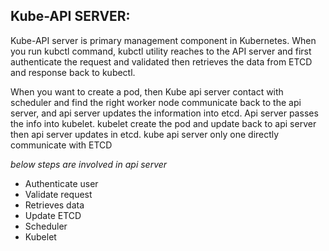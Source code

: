 ## Kube-API SERVER:



Kube-API server is primary management component in Kubernetes. When you run kubctl command, kubctl utility reaches to the API server and first authenticate the request and validated then retrieves the data from ETCD and response back to kubectl.

When you want to create a pod, then Kube api server contact with scheduler and find the right worker node communicate back to the api server, and api server updates the information into etcd. Api server passes the info into kubelet. kubelet create the pod and update back to api server then api server updates in etcd. kube api server only one directly communicate with ETCD

*below steps are involved in api server*

* Authenticate user
* Validate request
* Retrieves data
* Update ETCD
* Scheduler 
* Kubelet